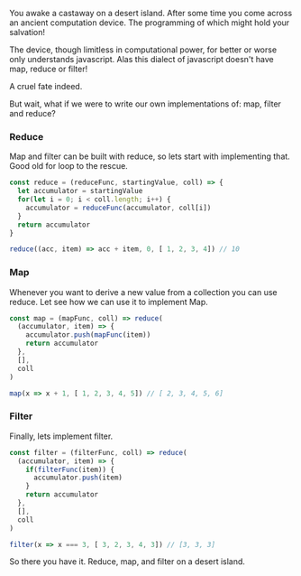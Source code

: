 You awake a castaway on a desert island. After some time you come
across an ancient computation device. The programming of which might hold your
salvation!

The device, though limitless in computational power, for better or worse only
understands javascript. Alas this dialect of javascript doesn't have map, reduce or
filter!

<!--more-->

A cruel fate indeed.

But wait, what if we were to write our own implementations of: map, filter and reduce?

### Reduce

Map and filter can be built with reduce, so lets start with implementing that.
Good old for loop to the rescue.

```javascript
const reduce = (reduceFunc, startingValue, coll) => {
  let accumulator = startingValue
  for(let i = 0; i < coll.length; i++) {
    accumulator = reduceFunc(accumulator, coll[i])
  }
  return accumulator
}

reduce((acc, item) => acc + item, 0, [ 1, 2, 3, 4]) // 10
```

### Map

Whenever you want to derive a new value from
a collection you can use reduce. Let see how we can use it to implement Map.

```javascript
const map = (mapFunc, coll) => reduce(
  (accumulator, item) => {
    accumulator.push(mapFunc(item))
    return accumulator
  },
  [],
  coll
)

map(x => x + 1, [ 1, 2, 3, 4, 5]) // [ 2, 3, 4, 5, 6]
```

### Filter

Finally, lets implement filter.

```javascript
const filter = (filterFunc, coll) => reduce(
  (accumulator, item) => {
    if(filterFunc(item)) {
      accumulator.push(item)
    }
    return accumulator
  },
  [],
  coll
)

filter(x => x === 3, [ 3, 2, 3, 4, 3]) // [3, 3, 3]
```

So there you have it. Reduce, map, and filter on a desert island.
